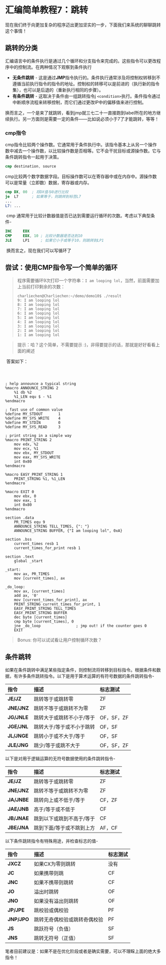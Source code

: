 # 汇编简单教程7：跳转

​	现在我们终于向更加复杂的程序迈出更加坚实的一步，下面我们来系统的聊聊跳转这个事情！

## 跳转的分类

汇编语言中的条件执行是通过几个循环和分支指令来完成的。这些指令可以更改程序中的控制流。在两种情况下观察到条件执行

- **无条件跳转** - 这是通过**JMP**指令执行的。条件执行通常涉及将控制权转移到不遵循当前执行指令的指令的地址。控制权的转移可以是前进的（执行新的指令集），也可以是后退的（重新执行相同的步骤）。
- **有条件跳转** - 这取决于条件由一组跳转指令j `<condition>`执行。条件指令通过中断顺序流程来转移控制，而它们通过更改IP中的偏移值来进行控制。

​	换而言之，一个是来了就跳转，看到jmp就三七二十一直接跑到label所在的地方继续执行。另一方面则是需要一定的条件——比如说必须小于7了才能跳转，等等！

### cmp指令

​	cmp指令比较两个操作数。它通常用于条件执行中。该指令基本上从另一个操作数中减去一个操作数，以比较操作数是否相等。它不会干扰目标或源操作数。它与条件跳转指令一起用于决策。

```nasm
cmp destination, source
```

​	cmp比较两个数字数据字段。目标操作数可以在寄存器中或在内存中。源操作数可以是常量（立即数）数据，寄存器或内存。

```nasm
cmp DX, 00  ; 将DX值与0进行比较
je  L7      ; 如果等于，则跳转到标签L7
...
L7: ...  
```

​	cmp 通常用于比较计数器值是否已达到需要运行循环的次数。考虑以下典型条件-

```nasm
INC     EDX
CMP     EDX, 10 ; 比较计数器是否达到10
JLE     LP1     ; 如果它小于或等于10，则跳转到LP1
```

​	换而言之，现在我们可以写循环了

## 尝试：使用CMP指令写一个简单的循环

> 程序需要循环9次打印一个字符串：`I am looping lol`，当然，前面需要加上当前打印剩余的次数：
>
> ```
> charliechen@Charliechen:~/demo/demo10$ ./result 
> 9: I am looping lol
> 8: I am looping lol
> 7: I am looping lol
> 6: I am looping lol
> 5: I am looping lol
> 4: I am looping lol
> 3: I am looping lol
> 2: I am looping lol
> 1: I am looping lol
> ```

> 提示：哈？这个简单，不需要提示 :)，非得要提示的话，那就是好好看看上面的阐述



​	答案如下：

```



; help announce a typical string
%macro ANNOUNCE_STRING 2
    %1 db %2
    %1_LEN equ $ - %1
%endmacro

; fast use of common value
%define MY_STDOUT       1
%define MY_SYS_WRITE    4
%define MY_STDIN        0
%define MY_SYS_READ     3

; print string in a simple way
%macro PRINT_STRING 2
    mov edx, %2
    mov ecx, %1
    mov ebx, MY_STDOUT
    mov eax, MY_SYS_WRITE
    int 0x80
%endmacro

%macro EASY_PRINT_STRING 1
    PRINT_STRING %1, %1_LEN 
%endmacro

%macro EXIT 0
    mov ebx, 0
    mov eax, 1
    int 0x80
%endmacro

section .data 
    PR_TIMES equ 9
    ANNOUNCE_STRING TELL_TIMES, {": "}
    ANNOUNCE_STRING BUFFER, {"I am looping lol", 0xA}

section .bss
    current_times resb 1
    current_times_for_print resb 1

section .text
    global _start

_start:
    mov ax, PR_TIMES
    mov [current_times], ax

_do_loop:
    mov ax, [current_times]
    add ax, '0'
    mov [current_times_for_print], ax
    PRINT_STRING current_times_for_print, 1
    EASY_PRINT_STRING TELL_TIMES
    EASY_PRINT_STRING BUFFER
    dec byte [current_times]
    cmp byte [current_times], 0
    jne _do_loop				; jmp out! if the counter goes 0
    EXIT
```

> Bonus: 你可以试试看让用户控制循环次数？

## 条件跳转

如果在条件跳转中满足某些指定条件，则控制流将转移到目标指令。根据条件和数据，有许多条件跳转指令。以下是用于算术运算的有符号数据的条件跳转指令-

| 指令        | 描述                      | 标志测试   |
| :---------- | :------------------------ | :--------- |
| **JE/JZ**   | 跳转等于或跳转零          | ZF         |
| **JNE/JNZ** | 跳转不等于或跳转不为零    | ZF         |
| **JG/JNLE** | 跳转大于或跳转不小于/等于 | OF，SF，ZF |
| **JGE/JNL** | 跳转大于/等于或不小于跳转 | OF，SF     |
| **JL/JNGE** | 跳转小于或不大于/等于     | OF，SF     |
| **JLE/JNG** | 跳少/等于或跳不大于       | OF，SF，ZF |

以下是对用于逻辑运算的无符号数据使用的条件跳转指令-

| 指令        | 描述                      | 标志测试 |
| :---------- | :------------------------ | :------- |
| **JE/JZ**   | 跳转等于或跳转零          | ZF       |
| **JNE/JNZ** | 跳转不等于或跳转不为零    | ZF       |
| **JA/JNBE** | 跳转向上或不低于/等于     | CF，ZF   |
| **JAE/JNB** | 高于/等于或不低于         | CF       |
| **JB/JNAE** | 跳到以下或跳到不高于/等于 | CF       |
| **JBE/JNA** | 跳到下面/等于或不跳到上方 | AF，CF   |

以下条件跳转指令有特殊用途，并检查标志的值-

| 指令        | 描述                         | 标志测试 |
| :---------- | :--------------------------- | :------- |
| **JXCZ**    | 如果CX为零则跳转             | 没有     |
| **JC**      | 如果携带则跳                 | CF       |
| **JNC**     | 如果不携带则跳转             | CF       |
| **JO**      | 溢出时跳转                   | OF       |
| **JNO**     | 如果没有溢出则跳转           | OF       |
| **JP/JPE**  | 跳校验或偶校验               | PF       |
| **JNP/JPO** | 跳转无奇偶校验或跳转奇偶校验 | PF       |
| **JS**      | 跳跃符号（负值）             | SF       |
| **JNS**     | 跳转无符号（正值）           | SF       |

​	笔者目前建议是：如果不是在优化阶段或者是确实需要，可以不理睬上面的绝大多指令！